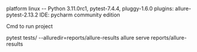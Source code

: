 platform linux -- Python 3.11.0rc1, pytest-7.4.4, pluggy-1.6.0
plugins: allure-pytest-2.13.2
IDE: pycharm community edition


Cmd to run project

pytest tests/ --alluredir=reports/allure-results
allure serve reports/allure-results
